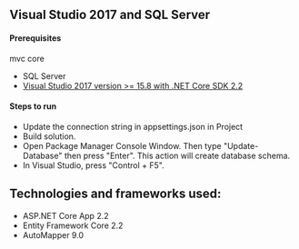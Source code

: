 
## Visual Studio 2017 and SQL Server

#### Prerequisites
mvc core
- SQL Server
- [Visual Studio 2017 version >= 15.8 with .NET Core SDK 2.2](https://www.microsoft.com/net/download/all)

#### Steps to run

- Update the connection string in appsettings.json in Project
- Build solution.
- Open Package Manager Console Window. Then type "Update-Database" then press "Enter". This action will create database schema.
- In Visual Studio, press "Control + F5".


## Technologies and frameworks used:
- ASP.NET Core App 2.2
- Entity Framework Core 2.2
- AutoMapper 9.0

